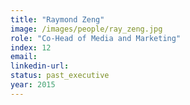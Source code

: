 ```yaml
---
title: "Raymond Zeng"
image: /images/people/ray_zeng.jpg
role: "Co-Head of Media and Marketing"
index: 12
email:
linkedin-url:
status: past_executive
year: 2015
---
```


